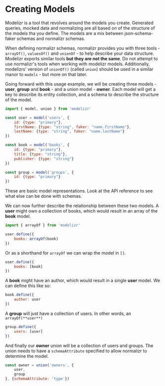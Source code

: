 # Creating Models

Modelizr is a tool that revolves around the models you create. Generated queries, mocked data and normalizing are all based on of the structure of the models
tha you define. The models are a mix between json-schema-faker schemas and normalizr schemas.

When defining normalizr schemas, normalizr provides you with three tools - `arrayOf()`, `valuesOf()` and `unionOf` - to help describe your data structure. Modelizr
exports similar tools **but they are not the same**. Do not attempt to use normalizr's tools when working with modelizr models. Additionally, modelizrs' version of `unionOf()`
(called `union`) should be used in a similar manor to `models` - but more on that later.

Going forward with this usage example, we will be creating three models - **user**, **group** and **book** - and a union model - **owner**. Each model will get a key to describe
its entity collection, and a schema to describe the structure of the model.

```javascript
import { model, union } from 'modelizr'

const user = model('users', {
    id: {type: "primary"},
    firstName: {type: "string", faker: "name.firstName"},
    lastName: {type: "string", faker: "name.lastName"}
})

const book = model('books', {
    id: {type: "primary"},
    title: {type: "string"},
    publisher: {type: "string"}
})

const group = model('groups', {
    id: {type: "primary"}
})
```
These are basic model representations. Look at the API reference to see what else can be done with schemas.

We can now further describe the relationship between these two models. A **user** might own a collection of books, which would result in an array of the **book** model.

```javascript
import { arrayOf } from 'modelizr'

user.define({
    books: arrayOf(book)
})
```
Or as a shorthand for `arrayOf` we can wrap the model in `[]`.
```javascript
user.define({
    books: [book]
})
```

A **book** might have an author, which would result in a single **user** model. We can define this like so:

```javascript
book.define({
    author: user
})
```

A **group** will just have a collection of users. In other words, an `arrayOf(**user**)`

```javascript
group.define({
    users: [user]
})
```

And finally our **owner** union will be a collection of users and groups. The union needs to have a `schemaAttribute` specified to allow normalizr to determine the model.

```javascript
const owner = union('owners', {
    user,
    group
}, {schemaAttribute: 'type'})
```